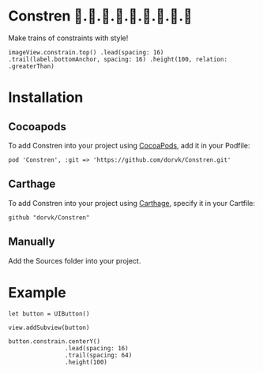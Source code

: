 # Constren 🚂.🚃.🚋.🚃.🚋.🚃.🚋.🚃.🚋
Make trains of constraints with style!

`imageView.constrain.top()
                    .lead(spacing: 16)
                    .trail(label.bottomAnchor, spacing: 16)
                    .height(100, relation: .greaterThan)`
                   
# Installation

## Cocoapods

To add Constren into your project using [CocoaPods](https://cocoapods.org/), add it in your Podfile:

    pod 'Constren', :git => 'https://github.com/dorvk/Constren.git'
    
## Carthage

To add Constren into your project using [Carthage](https://github.com/Carthage/Carthage), specify it in your Cartfile:

    github "dorvk/Constren"
    
## Manually

Add the Sources folder into your project.

# Example

    let button = UIButton()
        
    view.addSubview(button)

    button.constrain.centerY()
                    .lead(spacing: 16)
                    .trail(spacing: 64)
                    .height(100)
